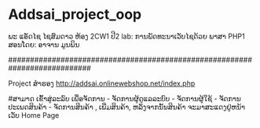 # Addsai_project_oop

ພະ ແອັດໄຊ ໄຊສົມດາວ  ຫ້ອງ 2CW1  ປີ2 
lab: ການພັດທະນາເວັບໄຊດ້ວຍ ພາສາ PHP1   ສອນໂດຍ: ອາຈານ ມູນພິນ


###########################################################################


  Project ສຳຮອງ  http://addsai.onlinewebshop.net/index.php
    
  #ສາມາດ ເຂົ້າສູ່ລະລົບ ເພື່ອຈັດການ 
        - ຈັດການຜູ້ດູແລລະບົບ
        - ຈັດການຜູ້ໃຊ້
        - ຈັດການປະເພດສິນຄ້າ
        - ຈັດການສິນຄ້າ , ເພີ່ມສິນຄ້າ, ຫລັງຈາກນັ້ນສິນຄ້າ ຈະມາສະແດງຢູ່ຫນ້າເວັບ Home Page
